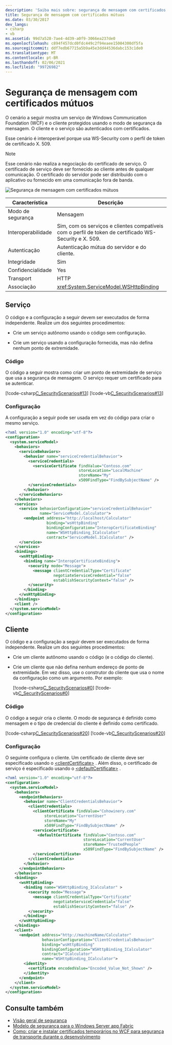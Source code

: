 ```yaml
---
description: 'Saiba mais sobre: segurança de mensagem com certificados mútuos'
title: Segurança de mensagem com certificados mútuos
ms.date: 03/30/2017
dev_langs:
- csharp
- vb
ms.assetid: 99d7a528-7ae4-4d39-a0f9-3066ea237de0
ms.openlocfilehash: c894f457dcd0fdc449c2f94eaee15004300df5fa
ms.sourcegitcommit: ddf7edb67715a5b9a45e3dd44536dabc153c1de0
ms.translationtype: MT
ms.contentlocale: pt-BR
ms.lasthandoff: 02/06/2021
ms.locfileid: "99726982"
---
```

# <a name="message-security-with-mutual-certificates"></a>Segurança de mensagem com certificados mútuos

O cenário a seguir mostra um serviço de Windows Communication Foundation (WCF) e o cliente protegidos usando o modo de segurança da mensagem. O cliente e o serviço são autenticados com certificados.  
  
 Esse cenário é interoperável porque usa WS-Security com o perfil de token de certificado X. 509.  
  
> [!NOTE]
> Esse cenário não realiza a negociação do certificado de serviço. O certificado de serviço deve ser fornecido ao cliente antes de qualquer comunicação. O certificado do servidor pode ser distribuído com o aplicativo ou fornecido em uma comunicação fora de banda.  
  
 ![Segurança de mensagem com certificados mútuos](media/f4157312-b17c-416c-a5ee-fa7b54db211b.gif "f4157312-b17c-416c-a5ee-fa7b54db211b")  
  
|Característica|Descrição|  
|--------------------|-----------------|  
|Modo de segurança|Mensagem|  
|Interoperabilidade|Sim, com os serviços e clientes compatíveis com o perfil de token de certificado WS-Security e X. 509.|  
|Autenticação|Autenticação mútua do servidor e do cliente.|  
|Integridade|Sim|  
|Confidencialidade|Yes|  
|Transport|HTTP|  
|Associação|<xref:System.ServiceModel.WSHttpBinding>|  
  
## <a name="service"></a>Serviço  

 O código e a configuração a seguir devem ser executados de forma independente. Realize um dos seguintes procedimentos:  
  
- Crie um serviço autônomo usando o código sem configuração.  
  
- Crie um serviço usando a configuração fornecida, mas não defina nenhum ponto de extremidade.  
  
### <a name="code"></a>Código  

 O código a seguir mostra como criar um ponto de extremidade de serviço que usa a segurança de mensagem. O serviço requer um certificado para se autenticar.  
  
 [!code-csharp[C_SecurityScenarios#13](../../../../samples/snippets/csharp/VS_Snippets_CFX/c_securityscenarios/cs/source.cs#13)]
 [!code-vb[C_SecurityScenarios#13](../../../../samples/snippets/visualbasic/VS_Snippets_CFX/c_securityscenarios/vb/source.vb#13)]  
  
### <a name="configuration"></a>Configuração  

 A configuração a seguir pode ser usada em vez do código para criar o mesmo serviço.  
  
```xml  
<?xml version="1.0" encoding="utf-8"?>  
<configuration>  
  <system.serviceModel>  
    <behaviors>  
      <serviceBehaviors>  
        <behavior name="serviceCredentialBehavior">  
          <serviceCredentials>  
            <serviceCertificate findValue="Contoso.com"
                                storeLocation="LocalMachine"  
                                storeName="My"
                                x509FindType="FindBySubjectName" />  
          </serviceCredentials>  
        </behavior>  
      </serviceBehaviors>  
    </behaviors>  
    <services>  
      <service behaviorConfiguration="serviceCredentialBehavior"
               name="ServiceModel.Calculator">  
        <endpoint address="http://localhost/Calculator"
                  binding="wsHttpBinding"  
                  bindingConfiguration="InteropCertificateBinding"  
                  name="WSHttpBinding_ICalculator"  
                  contract="ServiceModel.ICalculator" />  
      </service>  
    </services>  
    <bindings>  
      <wsHttpBinding>  
        <binding name="InteropCertificateBinding">  
          <security mode="Message">  
            <message clientCredentialType="Certificate"  
                     negotiateServiceCredential="false"  
                     establishSecurityContext="false" />  
          </security>  
        </binding>  
      </wsHttpBinding>  
    </bindings>  
    <client />  
  </system.serviceModel>  
</configuration>  
```  
  
## <a name="client"></a>Cliente  

 O código e a configuração a seguir devem ser executados de forma independente. Realize um dos seguintes procedimentos:  
  
- Crie um cliente autônomo usando o código (e o código do cliente).  
  
- Crie um cliente que não defina nenhum endereço de ponto de extremidade. Em vez disso, use o construtor do cliente que usa o nome da configuração como um argumento. Por exemplo:  
  
     [!code-csharp[C_SecurityScenarios#0](../../../../samples/snippets/csharp/VS_Snippets_CFX/c_securityscenarios/cs/source.cs#0)]
     [!code-vb[C_SecurityScenarios#0](../../../../samples/snippets/visualbasic/VS_Snippets_CFX/c_securityscenarios/vb/source.vb#0)]  
  
### <a name="code"></a>Código  

 O código a seguir cria o cliente. O modo de segurança é definido como mensagem e o tipo de credencial do cliente é definido como certificado.  
  
 [!code-csharp[C_SecurityScenarios#20](../../../../samples/snippets/csharp/VS_Snippets_CFX/c_securityscenarios/cs/source.cs#20)]
 [!code-vb[C_SecurityScenarios#20](../../../../samples/snippets/visualbasic/VS_Snippets_CFX/c_securityscenarios/vb/source.vb#20)]  
  
### <a name="configuration"></a>Configuração  

 O seguinte configura o cliente. Um certificado de cliente deve ser especificado usando o [\<clientCertificate>](../../configure-apps/file-schema/wcf/clientcertificate-of-clientcredentials-element.md) . Além disso, o certificado de serviço é especificado usando o [\<defaultCertificate>](../../configure-apps/file-schema/wcf/defaultcertificate-element.md) .  
  
```xml  
<?xml version="1.0" encoding="utf-8"?>  
<configuration>  
  <system.serviceModel>  
    <behaviors>  
      <endpointBehaviors>  
        <behavior name="ClientCredentialsBehavior">  
          <clientCredentials>  
            <clientCertificate findValue="Cohowinery.com"
                 storeLocation="CurrentUser"  
                 storeName="My"  
                 x509FindType="FindBySubjectName" />  
            <serviceCertificate>  
              <defaultCertificate findValue="Contoso.com"
                                  storeLocation="CurrentUser"  
                                  storeName="TrustedPeople"  
                                  x509FindType="FindBySubjectName" />  
            </serviceCertificate>  
          </clientCredentials>  
        </behavior>  
      </endpointBehaviors>  
    </behaviors>  
    <bindings>  
      <wsHttpBinding>  
        <binding name="WSHttpBinding_ICalculator" >  
          <security mode="Message">  
            <message clientCredentialType="Certificate"
                     negotiateServiceCredential="false"  
                     establishSecurityContext="false" />  
          </security>  
        </binding>  
      </wsHttpBinding>  
    </bindings>  
    <client>  
      <endpoint address="http://machineName/Calculator"
                behaviorConfiguration="ClientCredentialsBehavior"  
                binding="wsHttpBinding"
                bindingConfiguration="WSHttpBinding_ICalculator"  
                contract="ICalculator"  
                name="WSHttpBinding_ICalculator">  
        <identity>  
          <certificate encodedValue="Encoded_Value_Not_Shown" />  
        </identity>  
      </endpoint>  
    </client>  
  </system.serviceModel>  
</configuration>  
```  
  
## <a name="see-also"></a>Consulte também

- [Visão geral de segurança](security-overview.md)
- [Modelo de segurança para o Windows Server app Fabric](/previous-versions/appfabric/ee677202(v=azure.10))
- [Como: criar e instalar certificados temporários no WCF para segurança de transporte durante o desenvolvimento](/previous-versions/msp-n-p/ff648498(v=pandp.10))

